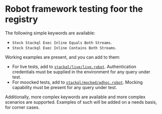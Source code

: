 
# Robot framework testing foor the registry

The following simple keywords are available:

- `Stock Stackql Exec Inline Equals Both Streams`.
- `Stock Stackql Exec Inline Contains Both Streams`.

Working examples are present, and you can add to them:

- For live tests, add to [`stackql/live/live.robot`](/test/robot/stackql/live/live.robot).  Authentication credentials must be supplied in the environment for any query under test.
- For moocked tests, add to [`stackql/mocked/adhoc.robot`](/test/robot/stackql/mocked/adhoc.robot).  Mocking capability must be present for any query under test.

Additionally, more complex keywords are available and more complex scenarios are supported.  Examples of such will be added on a needs basis, for corner cases.
